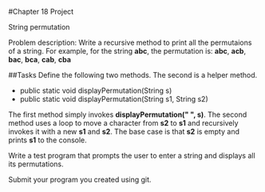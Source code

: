 #Chapter 18 Project

String permutation

Problem description: Write a recursive method to print all the permutaions of a string.
For example, for the string **abc**, the permutation is:
**abc**, **acb**, **bac**, **bca**, **cab**, **cba**

##Tasks
Define the following two methods. The second is a helper method.
* public static void displayPermutation(String s)
* public static void displayPermutation(String s1, String s2)

The first method simply invokes **displayPermutation(" ", s)**. The second method uses a loop to move a character from **s2** to **s1** and recursively invokes it with a new **s1** and **s2**. The base case is that **s2** is empty and prints **s1** to the console.

Write a test program that prompts the user to enter a string and displays all its permutations.

Submit your program you created using git.